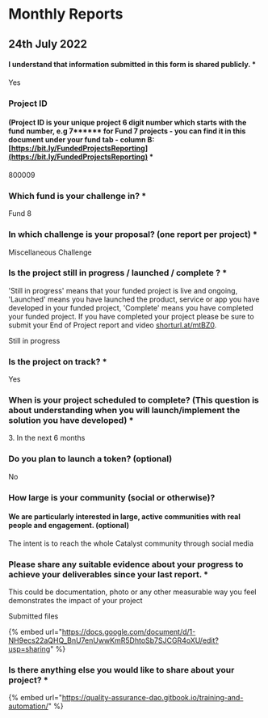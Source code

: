 # Monthly Reports

## 24th July 2022

#### I understand that information submitted in this form is shared publicly. \*

Yes

### Project ID

#### &#x20;(Project ID is your unique project 6 digit number  which starts with the fund number, e.g 7\*\*\*\*\*\* for Fund 7 projects - you can find it in this document under your fund tab - column B:  [https://bit.ly/FundedProjectsReporting](https://bit.ly/FundedProjectsReporting) \*

800009

### Which fund is your challenge in? \*

Fund 8

### In which challenge is your proposal? (one report per project) \*

Miscellaneous Challenge

### Is the project still in progress / launched / complete ? \*

&#x20;'Still in progress' means that your funded project is live and ongoing, 'Launched' means you have launched the product, service or app you have developed in your funded project, 'Complete' means you have completed your funded project. If you have completed your project please be sure to submit your End of Project report and video [shorturl.at/mtBZ0](http://shorturl.at/mtBZ0).&#x20;

Still in progress

### Is the project on track? \*

Yes

### When is your project scheduled to complete? (This question is about understanding when you will launch/implement the solution you have developed) \*

&#x20;3\. In the next 6 months

### Do you plan to launch a token? (optional)

No

### How large is your community (social or otherwise)?&#x20;

#### We are particularly interested in large, active communities with real people and engagement. (optional)

The intent is to reach the whole Catalyst community through social media

### Please share any suitable evidence about your progress to achieve your deliverables since your last report. \*

This could be documentation, photo or any other measurable way you feel demonstrates the impact of your project

Submitted files

{% embed url="https://docs.google.com/document/d/1-NH9ecs22aQHQ_BnU7enUwwKmR5DhtoSb7SJCGR4oXU/edit?usp=sharing" %}

### Is there anything else you would like to share about your project? \*

{% embed url="https://quality-assurance-dao.gitbook.io/training-and-automation/" %}
